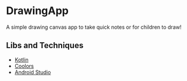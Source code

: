 # DrawingApp
A simple drawing canvas app to take quick notes or for children to draw!

## Libs and Techniques

* [Kotlin](https://kotlinlang.org/)
* [Coolors](https://coolors.co) 
* [Android Studio](https://developer.android.com/docs)

